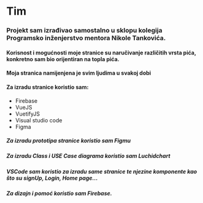 # Tim 
### Projekt sam izrađivao samostalno u sklopu kolegija Programsko inženjerstvo mentora Nikole Tankovića.
#### Korisnost i mogućnosti moje stranice su naručivanje različitih vrsta pića, konkretno sam bio orijentiran na topla pića.
#### Moja stranica namijenjena je svim ljudima u svakoj dobi
#### Za izradu stranice koristio sam:
  - Firebase
  - VueJS
  - VuetifyJS
  - Visual studio code
  - Figma

##### Za izradu prototipa stranice koristio sam Figmu
##### Za izradu Class i USE Case diagrama koristio sam Luchidchart
##### VSCode sam koristio za izradu same stranice te njezine komponente kao što su signUp, Login, Home page...
##### Za dizajn i pomoć koristio sam Firebase.
